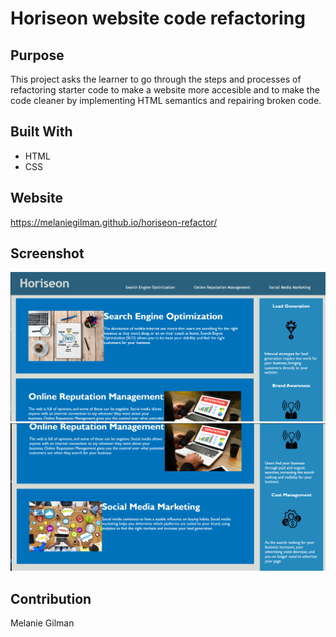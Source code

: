 # Horiseon website code refactoring

## Purpose
This project asks the learner to go through the steps and processes of refactoring starter code to make a website more accesible and to make the code cleaner by implementing HTML semantics and repairing broken code.

## Built With
* HTML
* CSS

## Website
https://melaniegilman.github.io/horiseon-refactor/

## Screenshot 
![Screenshot of top of page](Develop\assets\images\screenshot10.png)
![Screenshot of bottom of page](Develop\assets\images\screenshot9.png)

## Contribution
Melanie Gilman
